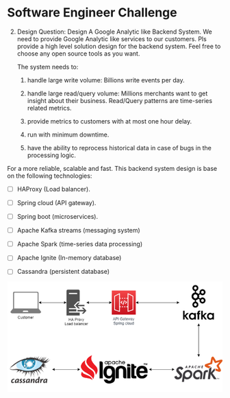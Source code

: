 # Software Engineer Challenge

2. Design Question: Design A Google Analytic like Backend System.
    We need to provide Google Analytic like services to our customers. Pls provide a high level solution design for the backend system. Feel free to choose any open source tools as you want.
	
	The system needs to:

	1) handle large write volume: Billions write events per day.
	
	2) handle large read/query volume: Millions merchants want to get insight about their business. Read/Query patterns are time-series related metrics. 
	
	3) provide metrics to customers with at most one hour delay.
	
	4) run with minimum downtime.
	
	5) have the ability to reprocess historical data in case of bugs in the processing logic.

For a more reliable, scalable and fast. This backend system design is base on the following technologies:

- [ ] HAProxy (Load balancer).
- [ ] Spring cloud (API gateway).
- [ ] Spring boot (microservices).
- [ ] Apache Kafka streams (messaging system)
- [ ] Apache Spark (time-series data processing)
- [ ] Apache Ignite (In-memory database)
- [ ] Cassandra (persistent database)


![Google Analytic like Backend System](GAbackendlikesystem.png)

